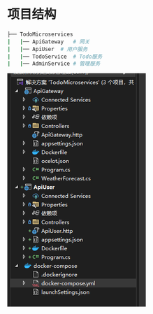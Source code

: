 # 项目结构

```bash  
├── TodoMicroservices
|   |── ApiGateway   # 网关
|   |── ApiUser  # 用户服务
|   |── TodoService  # Todo服务
|   |── AdminService # 管理服务
```  

![alt text](../../images/dotnet/TodoMicroservices/projectstructure.png)